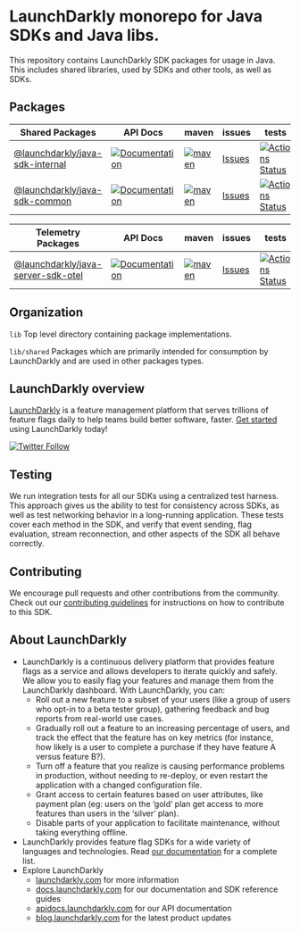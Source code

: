 # LaunchDarkly monorepo for Java SDKs and Java libs.

This repository contains LaunchDarkly SDK packages for usage in Java.
This includes shared libraries, used by SDKs and other tools, as well as SDKs.

## Packages

| Shared Packages                                                    | API Docs                                                            | maven                                                         | issues                                | tests                                                             |
| ------------------------------------------------------------------ |---------------------------------------------------------------------| ------------------------------------------------------------- | ------------------------------------- | ----------------------------------------------------------------- |
| [@launchdarkly/java-sdk-internal](lib/shared/internal/README.md)   | [![Documentation][sdk-internal-docs-badge]][sdk-internal-docs-link] | [![maven][sdk-internal-maven-badge]][sdk-internal-maven-link] | [Issues][sdk-internal-issues]         | [![Actions Status][sdk-internal-ci-badge]][sdk-internal-ci-link]  |
| [@launchdarkly/java-sdk-common](lib/shared/common/README.md)       | [![Documentation][sdk-common-docs-badge]][sdk-common-docs-link]     | [![maven][sdk-common-maven-badge]][sdk-common-maven-link]     | [Issues][sdk-common-issues]           | [![Actions Status][sdk-common-ci-badge]][sdk-common-ci-link]      |

| Telemetry Packages                                                           | API Docs                                                     | maven                                                      | issues                                | tests                                                         |
| ---------------------------------------------------------------------------- |--------------------------------------------------------------| ---------------------------------------------------------- | ------------------------------------- | ------------------------------------------------------------- |
| [@launchdarkly/java-server-sdk-otel](lib/java-server-sdk-otel/README.md)     | [![Documentation][server-otel-docs-badge]][server-otel-docs-link]    | [![maven][server-otel-maven-badge]][server-otel-maven-link]         | [Issues][server-otel-issues]         | [![Actions Status][server-otel-ci-badge]][server-otel-ci-link]         |

## Organization

`lib` Top level directory containing package implementations.

`lib/shared` Packages which are primarily intended for consumption by LaunchDarkly and are used in other packages types.

## LaunchDarkly overview

[LaunchDarkly](https://www.launchdarkly.com) is a feature management platform that serves trillions of feature flags daily to help teams build better software, faster. [Get started](https://docs.launchdarkly.com/home/getting-started) using LaunchDarkly today!

[![Twitter Follow](https://img.shields.io/twitter/follow/launchdarkly.svg?style=social&label=Follow&maxAge=2592000)](https://twitter.com/intent/follow?screen_name=launchdarkly)

## Testing

We run integration tests for all our SDKs using a centralized test harness. This approach gives us the ability to test for consistency across SDKs, as well as test networking behavior in a long-running application. These tests cover each method in the SDK, and verify that event sending, flag evaluation, stream reconnection, and other aspects of the SDK all behave correctly.

## Contributing

We encourage pull requests and other contributions from the community. Check out our [contributing guidelines](CONTRIBUTING.md) for instructions on how to contribute to this SDK.

## About LaunchDarkly

- LaunchDarkly is a continuous delivery platform that provides feature flags as a service and allows developers to iterate quickly and safely. We allow you to easily flag your features and manage them from the LaunchDarkly dashboard. With LaunchDarkly, you can:
  - Roll out a new feature to a subset of your users (like a group of users who opt-in to a beta tester group), gathering feedback and bug reports from real-world use cases.
  - Gradually roll out a feature to an increasing percentage of users, and track the effect that the feature has on key metrics (for instance, how likely is a user to complete a purchase if they have feature A versus feature B?).
  - Turn off a feature that you realize is causing performance problems in production, without needing to re-deploy, or even restart the application with a changed configuration file.
  - Grant access to certain features based on user attributes, like payment plan (eg: users on the ‘gold’ plan get access to more features than users in the ‘silver’ plan). 
  - Disable parts of your application to facilitate maintenance, without taking everything offline.
- LaunchDarkly provides feature flag SDKs for a wide variety of languages and technologies. Read [our documentation](https://docs.launchdarkly.com/sdk) for a complete list.
- Explore LaunchDarkly
  - [launchdarkly.com](https://www.launchdarkly.com/ 'LaunchDarkly Main Website') for more information
  - [docs.launchdarkly.com](https://docs.launchdarkly.com/ 'LaunchDarkly Documentation') for our documentation and SDK reference guides
  - [apidocs.launchdarkly.com](https://apidocs.launchdarkly.com/ 'LaunchDarkly API Documentation') for our API documentation
  - [blog.launchdarkly.com](https://blog.launchdarkly.com/ 'LaunchDarkly Blog Documentation') for the latest product updates

[//]: # 'java-server-sdk-otel'
[server-otel-issues]: https://github.com/launchdarkly/java-core/issues?q=is%3Aissue+is%3Aopen+label%3A%22package%3A+java-server-sdk-otel%22+
[server-otel-maven-badge]: https://img.shields.io/maven-central/v/com.launchdarkly/launchdarkly-java-server-sdk-otel
[server-otel-maven-link]: https://central.sonatype.com/artifact/com.launchdarkly/launchdarkly-java-server-sdk-otel
[server-otel-ci-badge]: https://github.com/launchdarkly/java-core/actions/workflows/java-server-sdk-otel.yml/badge.svg
[server-otel-ci-link]: https://github.com/launchdarkly/java-core/actions/workflows/java-server-sdk-otel.yml
[server-otel-docs-badge]: https://img.shields.io/static/v1?label=GitHub+Pages&message=API+reference&color=00add8
[server-otel-docs-link]: https://launchdarkly.github.io/java-core/lib/java-server-sdk-otel/

[//]: # 'java-sdk-internal'
[sdk-internal-issues]: https://github.com/launchdarkly/java-core/issues?q=is%3Aissue+is%3Aopen+label%3A%22package%3A+java-sdk-internal%22+
[sdk-internal-maven-badge]: https://img.shields.io/maven-central/v/com.launchdarkly/launchdarkly-java-sdk-internal
[sdk-internal-maven-link]: https://central.sonatype.com/artifact/com.launchdarkly/launchdarkly-java-sdk-internal
[sdk-internal-ci-badge]: https://github.com/launchdarkly/java-core/actions/workflows/java-sdk-internal.yml/badge.svg
[sdk-internal-ci-link]: https://github.com/launchdarkly/java-core/actions/workflows/java-sdk-internal.yml
[sdk-internal-docs-badge]: https://img.shields.io/static/v1?label=GitHub+Pages&message=API+reference&color=00add8
[sdk-internal-docs-link]: https://launchdarkly.github.io/java-core/lib/shared/internal/

[//]: # 'java-sdk-common'
[sdk-common-issues]: https://github.com/launchdarkly/java-core/issues?q=is%3Aissue+is%3Aopen+label%3A%22package%3A+java-sdk-common%22+
[sdk-common-maven-badge]: https://img.shields.io/maven-central/v/com.launchdarkly/launchdarkly-java-sdk-common
[sdk-common-maven-link]: https://central.sonatype.com/artifact/com.launchdarkly/launchdarkly-java-sdk-common
[sdk-common-ci-badge]: https://github.com/launchdarkly/java-core/actions/workflows/java-sdk-common.yml/badge.svg
[sdk-common-ci-link]: https://github.com/launchdarkly/java-core/actions/workflows/java-sdk-common.yml
[sdk-common-docs-badge]: https://img.shields.io/static/v1?label=GitHub+Pages&message=API+reference&color=00add8
[sdk-common-docs-link]: https://launchdarkly.github.io/java-core/lib/shared/common/
